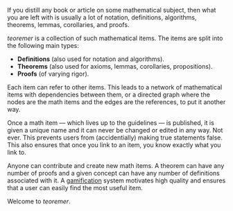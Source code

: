 If you distill any book or article on some mathematical subject, then what you are left with is usually a lot of notation, definitions, algorithms, theorems, lemmas, corollaries, and proofs.

*teoremer* is a collection of such mathematical items. The items are split into the following main types:
*   **Definitions** (also used for notation and algorithms).
*   **Theorems** (also used for axioms, lemmas, corollaries, propositions).
*   **Proofs** (of varying rigor).

Each item can refer to other items. This leads to a network of mathematical items with dependencies between them, or a directed graph where the nodes are the math items and the edges are the references, to put it another way.

Once a math item &mdash; which lives up to the guidelines &mdash; is published, it is given a unique name and it can never be changed or edited in any way. Not ever. This prevents users from (accidentially) making true statements false. This also ensures that once you link to an item, you know exactly what you link to.

Anyone can contribute and create new math items. A theorem can have any number of proofs and a given concept can have any number of definitions associated with it. A [gamification](http://en.wikipedia.org/wiki/Gamification) system motivates high quality and ensures that a user can easily find the most useful item.

Welcome to *teoremer*.
